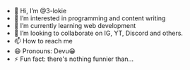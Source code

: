 - 👋 Hi, I’m @3-lokie
- 👀 I’m interested in programming and content writing 
- 🌱 I’m currently learning web development
- 💞️ I’m looking to collaborate on IG, YT, Discord and others.
- 📫 How to reach me 
- 😄 Pronouns: Devu😁
- ⚡ Fun fact: there's nothing funnier than...

<!---
3-lokie/3-lokie is a ✨ special ✨ repository because its `README.md` (this file) appears on your GitHub profile.
You can click the Preview link to take a look at your changes.
--->
